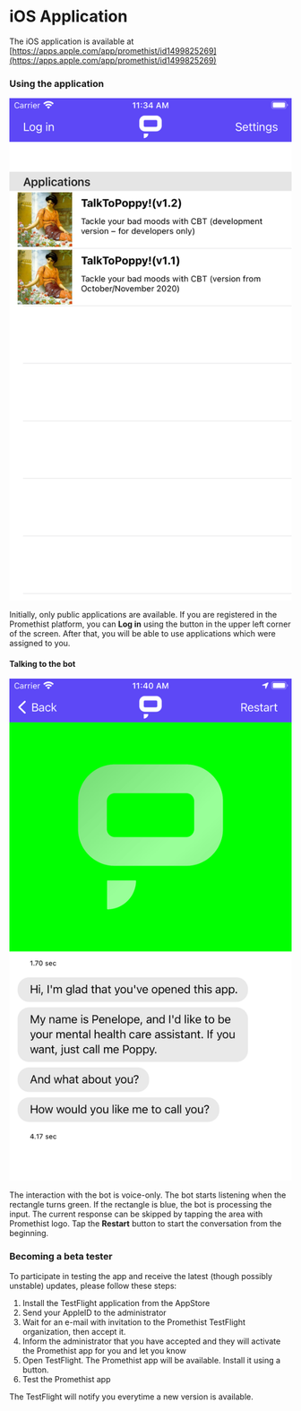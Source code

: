 # iOS Application

The iOS application is available at [https://apps.apple.com/app/promethist/id1499825269](https://apps.apple.com/app/promethist/id1499825269) 

### Using the application

![](../.gitbook/assets/simulator-screen-shot-iphone-8-plus-2021-02-02-at-11.34.23.png)

Initially, only public applications are available. If you are registered in the Promethist platform, you can **Log in** using the button in the upper left corner of the screen. After that, you will be able to use applications which were assigned to you.

#### Talking to the bot

![](../.gitbook/assets/simulator-screen-shot-iphone-8-plus-2021-02-02-at-11.40.14.png)

The interaction with the bot is voice-only. The bot starts listening when the rectangle turns green. If the rectangle is blue, the bot is processing the input. The current response can be skipped by tapping the area with Promethist logo. Tap the **Restart** button to start the conversation from the beginning.

### Becoming a beta tester

To participate in testing the app and receive the latest \(though possibly unstable\) updates, please follow these steps:

1. Install the TestFlight application from the AppStore
2. Send your AppleID to the administrator
3. Wait for an e-mail with invitation to the Promethist TestFlight organization, then accept it.
4. Inform the administrator that you have accepted and they will activate the Promethist app for you and let you know
5. Open TestFlight. The Promethist app will be available. Install it using a button.
6. Test the Promethist app

The TestFlight will notify you everytime a new version is available.

